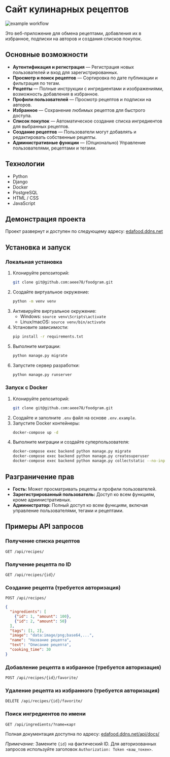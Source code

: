 # Сайт кулинарных рецептов

![example workflow](https://github.com/aeee78/foodgram/actions/workflows/main.yml/badge.svg)


Это веб-приложение для обмена рецептами, добавления их в избранное, подписки на авторов и создания списков покупок.

## Основные возможности

- **Аутентификация и регистрация** — Регистрация новых пользователей и вход для зарегистрированных.
- **Просмотр и поиск рецептов** — Сортировка по дате публикации и фильтрация по тегам.
- **Рецепты** — Полные инструкции с ингредиентами и изображениями, возможность добавления в избранное.
- **Профили пользователей** — Просмотр рецептов и подписки на авторов.
- **Избранное** — Сохранение любимых рецептов для быстрого доступа.
- **Список покупок** — Автоматическое создание списка ингредиентов для выбранных рецептов.
- **Создание рецептов** — Пользователи могут добавлять и редактировать собственные рецепты.
- **Административные функции** — (Опционально) Управление пользователями, рецептами и тегами.

## Технологии

- Python
- Django
- Docker
- PostgreSQL
- HTML / CSS
- JavaScript

## Демонстрация проекта

Проект развернут и доступен по следующему адресу: [edafood.ddns.net](http://edafood.ddns.net)

## Установка и запуск

### Локальная установка

1. Клонируйте репозиторий:
   ```bash
   git clone git@github.com:aeee78/foodgram.git
   ```
2. Создайте виртуальное окружение:
   ```bash
   python -m venv venv
   ```
3. Активируйте виртуальное окружение:
   - Windows: `source venv\Scripts\activate`
   - Linux/macOS: `source venv/bin/activate`
4. Установите зависимости:
   ```bash
   pip install -r requirements.txt
   ```
5. Выполните миграции:
   ```bash
   python manage.py migrate
   ```
6. Запустите сервер разработки:
   ```bash
   python manage.py runserver
   ```

### Запуск с Docker

1. Клонируйте репозиторий:
   ```bash
   git clone git@github.com:aeee78/foodgram.git
   ```
2. Создайте и заполните `.env` файл на основе `.env.example`.
3. Запустите Docker контейнеры:
   ```bash
   docker-compose up -d
   ```
4. Выполните миграции и создайте суперпользователя:
   ```bash
   docker-compose exec backend python manage.py migrate
   docker-compose exec backend python manage.py createsuperuser
   docker-compose exec backend python manage.py collectstatic --no-input
   ```








## Разграничение прав

* **Гость:**  Может просматривать рецепты и профили пользователей.
* **Зарегистрированный пользователь:** Доступ ко всем функциям, кроме административных.
* **Администратор:**  Полный доступ ко всем функциям, включая управление пользователями, тегами и рецептами.



## Примеры API запросов

### Получение списка рецептов

```http
GET /api/recipes/
```

### Получение рецепта по ID

```http
GET /api/recipes/{id}/
```

### Создание рецепта (требуется авторизация)

```http
POST /api/recipes/
```

```json
{
  "ingredients": [
    {"id": 1, "amount": 100},
    {"id": 2, "amount": 50}
  ],
  "tags": [1, 2],
  "image": "data:image/png;base64,...",
  "name": "Название рецепта",
  "text": "Описание рецепта",
  "cooking_time": 30
}
```

### Добавление рецепта в избранное (требуется авторизация)

```http
POST /api/recipes/{id}/favorite/
```

### Удаление рецепта из избранного (требуется авторизация)

```http
DELETE /api/recipes/{id}/favorite/
```

### Поиск ингредиентов по имени

```http
GET /api/ingredients/?name=карт
```

Полная документация доступна по  адресу: [edafood.ddns.net/api/docs/](http://edafood.ddns.net/api/docs/)

*Примечание:* Замените `{id}` на фактический ID. Для авторизованных запросов используйте заголовок `Authorization: Token <ваш_токен>`.
